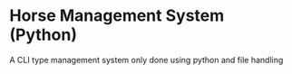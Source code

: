 # Horse Management System (Python)
 A CLI type management system only done using python and file handling 
